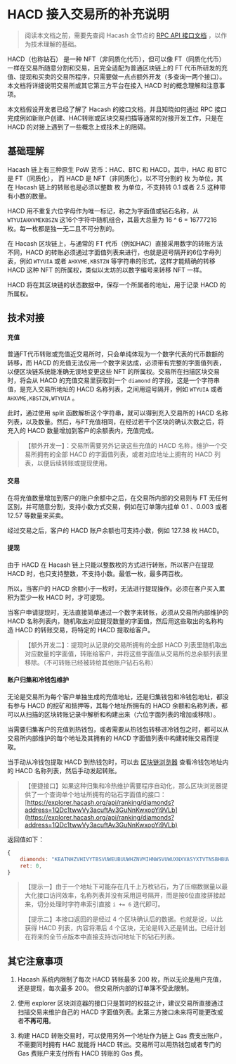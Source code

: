 HACD 接入交易所的补充说明
===

>
> 阅读本文档之前，需要先查阅 Hacash 全节点的 [RPC API 接口文档](https://github.com/hacash/doc-chinese/blob/main/service/rpc_api_doc.md) ，以作为技术理解的基础。
>

HACD（也称钻石） 是一种 NFT（非同质化代币），但可以像 FT（同质化代币） 一样在交易所随意分割和交易，且完全适配为普通区块链上的 FT 代币所研发的充值、提现和买卖的交易所程序，只需要做一点点额外开发（多查询一两个接口）。本文档将详细说明交易所或其它第三方平台在接入 HACD 时的概念理解和注意事项。

本文档假设开发者已经了解了 Hacash 的接口文档，并且知晓如何通过 RPC 接口完成例如新账户创建、HAC转账或区块交易扫描等通常的对接开发工作，只是在 HACD 的对接上遇到了一些概念上或技术上的阻碍。


## 基础理解

Hacash 链上有三种原生 PoW 货币：HAC、BTC 和 HACD。其中，HAC 和 BTC 是 FT（同质化）， 而 HACD 是 NFT（非同质化），以不可分割的 枚 为单位，其在 Hacash 链上的转账也是必须以整数 枚 为单位，不支持转 0.1 或者 2.5 这种带有小数的数量。

HACD 用不重复六位字母作为唯一标记，称之为字面值或钻石名称，从 `WTYUIAHXVMEKBSZN` 这16个字符中随机组合，其最大总量为 16 ^ 6 = 16777216 枚。每一枚都是独一无二且不可分割的。

在 Hacash 区块链上，与通常的 FT 代币（例如HAC）直接采用数字的转账方法不同，HACD 的转账必须通过字面值列表来进行，也就是逗号隔开的6位字母列表，例如 `WTYUIA` 或者 `AHXVME,KBSTZN` 等字符串的形式，这样才能精确的转移 HACD 这种 NFT 的所属权，类似以太坊的以数字编号来转移 NFT 一样。

HACD 将在其区块链的状态数据中，保存一个所属者的地址，用于记录 HACD 的所属权。


## 技术对接

#### 充值

普通FT代币转账或充值近交易所时，只会单纯体现为一个数字代表的代币数额的转移，而 HACD 的充值无法仅用一个数字来达成，必须带有完整的字面值列表，以便区块链系统能准确无误地变更这些 NFT 的所属权。交易所在扫描区块交易时，将会从 HACD 的充值交易里获取到一个 `diamond` 的字段，这是一个字符串值，是充入交易所地址的 HACD 名称列表，之间用逗号隔开，例如 `WTYUIA` 或者 `AHXVME,KBSTZN,WTYUIA` 。

此时，通过使用 split 函数解析这个字符串，就可以得到充入交易所的 HACD 名称列表，以及数量。然后，与FT充值相同，在经过若干个区块的确认次数之后，将充入的 HACD 数量增加到客户的余额表内，充值完成。

>【额外开发一】：交易所需要另外记录这些充值的 HACD 名称，维护一个交易所拥有的全部 HACD 的字面值列表，或者对应地址上拥有的 HACD 列表，以便后续转账或提现使用。


#### 交易

在将充值数量增加到客户的账户余额中之后，在交易所内部的交易则与 FT 无任何区别，并可随意分割，支持小数方式交易，例如在订单簿内挂单 0.1 、0.003 或者 12.57 等数量来买卖。

经过交易之后，客户的 HACD 账户余额也可支持小数，例如 127.38 枚 HACD。

#### 提现

由于 HACD 在 Hacash 链上只能以整数枚的方式进行转账，所以客户在提现 HACD 时，也只支持整数，不支持小数。最低一枚，最多两百枚。

所以，当客户的 HACD 余额小于一枚时，无法进行提现操作。必须在客户买入累积为至少一枚 HACD 时，才可提现。

当客户申请提现时，无法直接简单通过一个数字来转账，必须从交易所内部维护的 HACD 名称列表内，随机取出对应提现数量的字面值，然后用这些取出的名称构造 HACD 的转账交易，将特定的 HACD 提取给客户。

>【额外开发二】：提现时从记录的交易所拥有的全部 HACD 列表里随机取出对应数量的字面值，转账给客户，并将这些字面值从交易所的总余额列表里移除。（不可转账已经被转给其他账户钻石名称）

#### 账户归集和冷钱包维护

无论是交易所为每个客户单独生成的充值地址，还是归集钱包和冷钱包地址，都没有参与 HACD 的挖矿和抵押等，其每个地址所拥有的 HACD 余额和名称列表，都可以从扫描的区块转账记录中解析和构建出来（六位字面列表的增加或移除）。

当需要归集客户的充值到热钱包，或者需要从热钱包转移进冷钱包之时，都可以从交易所内部维护的每个地址及其拥有的 HACD 字面值列表中构建转账交易而提取。

当手动从冷钱包提取 HACD 到热钱包时，可以去 [区块链浏览器](https://explorer.hacash.org/) 查看冷钱包地址内的 HACD 名称列表，然后手动发起转账。

> 【便捷接口】如果这种归集和冷热维护需要程序自动化，那么区块浏览器提供了一个查询单个地址所拥有的钻石字面值的接口： [https://explorer.hacash.org/api/ranking/diamonds?address=1QDc1twwVy3acuftAv3GuNnKwxopYi9VLb](https://explorer.hacash.org/api/ranking/diamonds?address=1QDc1twwVy3acuftAv3GuNnKwxopYi9VLb) 

返回值如下：

```js
{
    diamonds: "KEATNHZVHIVYTBSVUWEUBUUWHZNVMIHNWSVUWUXNXVASYXTVTNSBHBUWMYUM",
    ret: 0,
}
```

> 【提示一】由于一个地址下可能存在几千上万枚钻石，为了压缩数据量以最大化接口访问效率，名称列表并没有采用逗号隔开，而是按6位直接拼接起来，切分处理时字符串索引直接 `i += 6` 迭代即可。
>
> 【提示二】本接口返回的是经过 4 个区块确认后的数据。也就是说，以此获得 HACD 列表，内容将滞后 4 个区块，无论是转入还是转出。已经计划在将来的全节点版本中直接支持访问地址下的钻石列表。


## 其它注意事项

1. Hacash 系统内限制了每次 HACD 转账最多 200 枚，所以无论是用户充值，还是提现，每次最多 200。 但交易所内部的订单簿不受此限制。

2. 使用 explorer 区块浏览器的接口只是暂时的权益之计，建议交易所直接通过扫描交易来维护自己的 HACD 字面值列表。此第三方接口未来将可能更改或者**不再可用**。

3. 构建 HACD 转账交易时，可以使用另外一个地址作为链上 Gas 费支出账户，不需要同时拥有 HAC 就能将 HACD 转出。交易所可以用热钱包或者专门的 Gas 费账户来支付所有 HACD 转账的 Gas 费。




